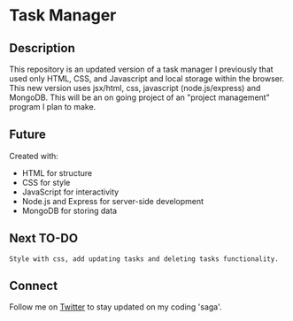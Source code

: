 # Task Manager

## Description

This repository is an updated version of a task manager I previously that used only HTML, CSS, and Javascript and local storage within the browser. This new version uses jsx/html, css, javascript (node.js/express) and MongoDB. This will be an on going project of an "project management" program 
I plan to make.


## Future 

Created with:

- HTML for structure
- CSS for style
- JavaScript for interactivity
- Node.js and Express for server-side development
- MongoDB for storing data


## Next TO-DO

    Style with css, add updating tasks and deleting tasks functionality.


## Connect

Follow me on [Twitter](https://twitter.com/jarrellcodes) to stay updated on my coding 'saga'.